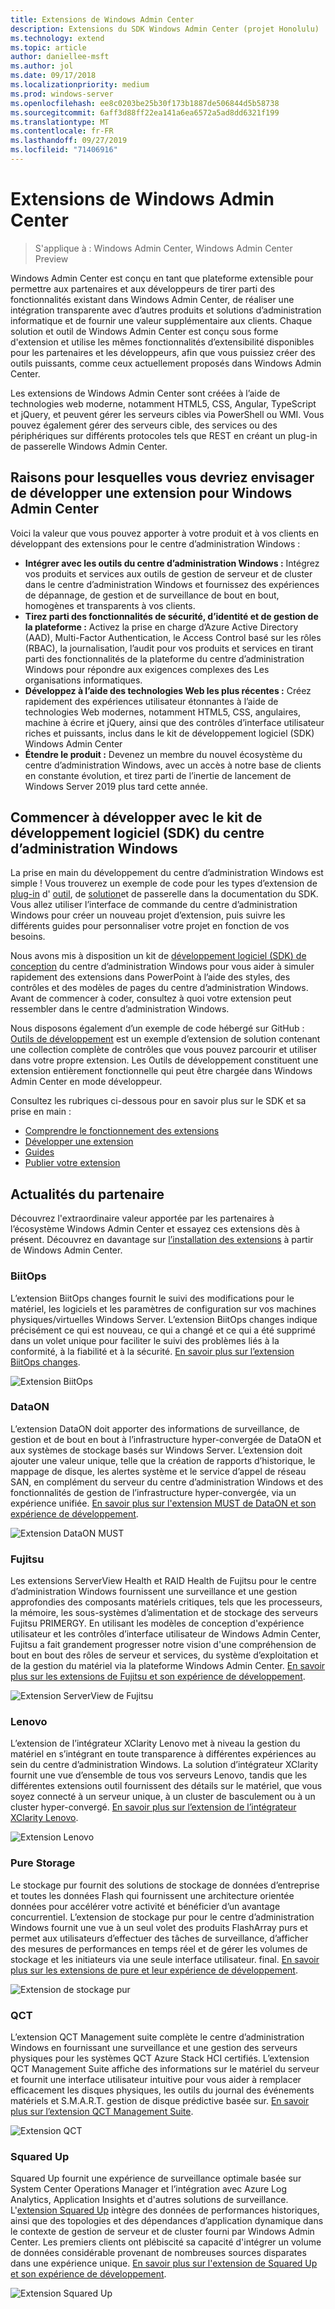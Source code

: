 ```yaml
---
title: Extensions de Windows Admin Center
description: Extensions du SDK Windows Admin Center (projet Honolulu)
ms.technology: extend
ms.topic: article
author: daniellee-msft
ms.author: jol
ms.date: 09/17/2018
ms.localizationpriority: medium
ms.prod: windows-server
ms.openlocfilehash: ee8c0203be25b30f173b1887de506844d5b58738
ms.sourcegitcommit: 6aff3d88ff22ea141a6ea6572a5ad8dd6321f199
ms.translationtype: MT
ms.contentlocale: fr-FR
ms.lasthandoff: 09/27/2019
ms.locfileid: "71406916"
---
```

# <a name="extensions-for-windows-admin-center"></a>Extensions de Windows Admin Center

>S'applique à : Windows Admin Center, Windows Admin Center Preview

Windows Admin Center est conçu en tant que plateforme extensible pour permettre aux partenaires et aux développeurs de tirer parti des fonctionnalités existant dans Windows Admin Center, de réaliser une intégration transparente avec d’autres produits et solutions d’administration informatique et de fournir une valeur supplémentaire aux clients. Chaque solution et outil de Windows Admin Center est conçu sous forme d'extension et utilise les mêmes fonctionnalités d’extensibilité disponibles pour les partenaires et les développeurs, afin que vous puissiez créer des outils puissants, comme ceux actuellement proposés dans Windows Admin Center.

Les extensions de Windows Admin Center sont créées à l’aide de technologies web moderne, notamment HTML5, CSS, Angular, TypeScript et jQuery, et peuvent gérer les serveurs cibles via PowerShell ou WMI. Vous pouvez également gérer des serveurs cible, des services ou des périphériques sur différents protocoles tels que REST en créant un plug-in de passerelle Windows Admin Center.

## <a name="why-you-should-consider-developing-an-extension-for-windows-admin-center"></a>Raisons pour lesquelles vous devriez envisager de développer une extension pour Windows Admin Center

Voici la valeur que vous pouvez apporter à votre produit et à vos clients en développant des extensions pour le centre d’administration Windows :

- **Intégrer avec les outils du centre d’administration Windows :** Intégrez vos produits et services aux outils de gestion de serveur et de cluster dans le centre d’administration Windows et fournissez des expériences de dépannage, de gestion et de surveillance de bout en bout, homogènes et transparents à vos clients.
- **Tirez parti des fonctionnalités de sécurité, d’identité et de gestion de la plateforme :** Activez la prise en charge d’Azure Active Directory (AAD), Multi-Factor Authentication, le Access Control basé sur les rôles (RBAC), la journalisation, l’audit pour vos produits et services en tirant parti des fonctionnalités de la plateforme du centre d’administration Windows pour répondre aux exigences complexes des Les organisations informatiques.
- **Développez à l’aide des technologies Web les plus récentes :** Créez rapidement des expériences utilisateur étonnantes à l’aide de technologies Web modernes, notamment HTML5, CSS, angulaires, machine à écrire et jQuery, ainsi que des contrôles d’interface utilisateur riches et puissants, inclus dans le kit de développement logiciel (SDK) Windows Admin Center
- **Étendre le produit :** Devenez un membre du nouvel écosystème du centre d’administration Windows, avec un accès à notre base de clients en constante évolution, et tirez parti de l’inertie de lancement de Windows Server 2019 plus tard cette année.

## <a name="start-developing-with-the-windows-admin-center-sdk"></a>Commencer à développer avec le kit de développement logiciel (SDK) du centre d’administration Windows

La prise en main du développement du centre d’administration Windows est simple !  Vous trouverez un exemple de code pour les types d’extension de [plug-in](develop-gateway-plugin.md) d' [outil](develop-tool.md), de [solution](develop-solution.md)et de passerelle dans la documentation du SDK. Vous allez utiliser l’interface de commande du centre d’administration Windows pour créer un nouveau projet d’extension, puis suivre les différents guides pour personnaliser votre projet en fonction de vos besoins.

Nous avons mis à disposition un kit de [développement logiciel (SDK) de conception](https://github.com/Microsoft/windows-admin-center-sdk/blob/master/WindowsAdminCenterDesignToolkit.zip) du centre d’administration Windows pour vous aider à simuler rapidement des extensions dans PowerPoint à l’aide des styles, des contrôles et des modèles de pages du centre d’administration Windows. Avant de commencer à coder, consultez à quoi votre extension peut ressembler dans le centre d’administration Windows.

Nous disposons également d’un exemple de code hébergé sur GitHub : [Outils de développement](https://aka.ms/wacsdk) est un exemple d’extension de solution contenant une collection complète de contrôles que vous pouvez parcourir et utiliser dans votre propre extension. Les Outils de développement constituent une extension entièrement fonctionnelle qui peut être chargée dans Windows Admin Center en mode développeur.

Consultez les rubriques ci-dessous pour en savoir plus sur le SDK et sa prise en main :

- [Comprendre le fonctionnement des extensions](understand-extensions.md)
- [Développer une extension](developing-extensions.md)
- [Guides](guides.md)
- [Publier votre extension](publish-extensions.md)

## <a name="partner-spotlight"></a>Actualités du partenaire

Découvrez l'extraordinaire valeur apportée par les partenaires à l’écosystème Windows Admin Center et essayez ces extensions dès à présent. Découvrez en davantage sur [l’installation des extensions](../configure/using-extensions.md) à partir de Windows Admin Center.

### <a name="biitops"></a>BiitOps
L’extension BiitOps changes fournit le suivi des modifications pour le matériel, les logiciels et les paramètres de configuration sur vos machines physiques/virtuelles Windows Server. L’extension BiitOps changes indique précisément ce qui est nouveau, ce qui a changé et ce qui a été supprimé dans un volet unique pour faciliter le suivi des problèmes liés à la conformité, à la fiabilité et à la sécurité. [En savoir plus sur l’extension BiitOps changes](case-studies/biitops.md).

![Extension BiitOps](../media/extensibility-overview/biitops-1.png)

### <a name="dataon"></a>DataON

L’extension DataON doit apporter des informations de surveillance, de gestion et de bout en bout à l’infrastructure hyper-convergée de DataON et aux systèmes de stockage basés sur Windows Server. L’extension doit ajouter une valeur unique, telle que la création de rapports d’historique, le mappage de disque, les alertes système et le service d’appel de réseau SAN, en complément du serveur du centre d’administration Windows et des fonctionnalités de gestion de l’infrastructure hyper-convergée, via un expérience unifiée. [En savoir plus sur l'extension MUST de DataON et son expérience de développement](case-studies/dataon.md).

![Extension DataON MUST](../media/extensibility-overview/dataon-must-extension.png)

### <a name="fujitsu"></a>Fujitsu

Les extensions ServerView Health et RAID Health de Fujitsu pour le centre d’administration Windows fournissent une surveillance et une gestion approfondies des composants matériels critiques, tels que les processeurs, la mémoire, les sous-systèmes d’alimentation et de stockage des serveurs Fujitsu PRIMERGY. En utilisant les modèles de conception d'expérience utilisateur et les contrôles d’interface utilisateur de Windows Admin Center, Fujitsu a fait grandement progresser notre vision d'une compréhension de bout en bout des rôles de serveur et services, du système d’exploitation et de la gestion du matériel via la plateforme Windows Admin Center. [En savoir plus sur les extensions de Fujitsu et son expérience de développement](case-studies/fujitsu.md).

![Extension ServerView de Fujitsu](../media/extensibility-overview/fujitsu-serverview-extension.png)

### <a name="lenovo"></a>Lenovo

L’extension de l’intégrateur XClarity Lenovo met à niveau la gestion du matériel en s’intégrant en toute transparence à différentes expériences au sein du centre d’administration Windows. La solution d’intégrateur XClarity fournit une vue d’ensemble de tous vos serveurs Lenovo, tandis que les différentes extensions outil fournissent des détails sur le matériel, que vous soyez connecté à un serveur unique, à un cluster de basculement ou à un cluster hyper-convergé. [En savoir plus sur l’extension de l’intégrateur XClarity Lenovo](case-studies/lenovo.md).

![Extension Lenovo](../media/extensibility-overview/lenovo-extension.png)

### <a name="pure-storage"></a>Pure Storage

Le stockage pur fournit des solutions de stockage de données d’entreprise et toutes les données Flash qui fournissent une architecture orientée données pour accélérer votre activité et bénéficier d’un avantage concurrentiel. L’extension de stockage pur pour le centre d’administration Windows fournit une vue à un seul volet des produits FlashArray purs et permet aux utilisateurs d’effectuer des tâches de surveillance, d’afficher des mesures de performances en temps réel et de gérer les volumes de stockage et les initiateurs via une seule interface utilisateur. final. [En savoir plus sur les extensions de pure et leur expérience de développement](case-studies/purestorage.md).

![Extension de stockage pur](../media/extensibility-overview/purestorage-extension.png)

### <a name="qct"></a>QCT

L’extension QCT Management suite complète le centre d’administration Windows en fournissant une surveillance et une gestion des serveurs physiques pour les systèmes QCT Azure Stack HCI certifiés. L’extension QCT Management Suite affiche des informations sur le matériel du serveur et fournit une interface utilisateur intuitive pour vous aider à remplacer efficacement les disques physiques, les outils du journal des événements matériels et S.M.A.R.T. gestion de disque prédictive basée sur. [En savoir plus sur l’extension QCT Management Suite](case-studies/qct.md).

![Extension QCT](../media/extensibility-overview/qct-extension.png)

### <a name="squared-up"></a>Squared Up

Squared Up fournit une expérience de surveillance optimale basée sur System Center Operations Manager et l’intégration avec Azure Log Analytics, Application Insights et d'autres solutions de surveillance. L'[extension Squared Up](https://squaredup.com/product/honolulu/windows-admin-center-extension/?utm_source=microsoft-docs&utm_medium=public-relations&utm_campaign=honolulu) intègre des données de performances historiques, ainsi que des topologies et des dépendances d’application dynamique dans le contexte de gestion de serveur et de cluster fourni par Windows Admin Center. Les premiers clients ont plébiscité sa capacité d'intégrer un volume de données considérable provenant de nombreuses sources disparates dans une expérience unique. [En savoir plus sur l'extension de Squared Up et son expérience de développement](case-studies/squared-up.md).

![Extension Squared Up](../media/extensibility-overview/squaredup-extension.png)